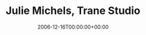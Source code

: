 ---
templateKey: event
guid: 08936b31-6eab-11ea-99c5-002590d1d1b0
date: 2006-12-16T00:00:00+00:00
eventTime: 'CANCELLED'
title: Julie Michels, Trane Studio
artist: Julie Michels
city: Toronto
venue: Trane Studio
group: Tim Shia
guests: Kevin Barrett, Drew Birston
---